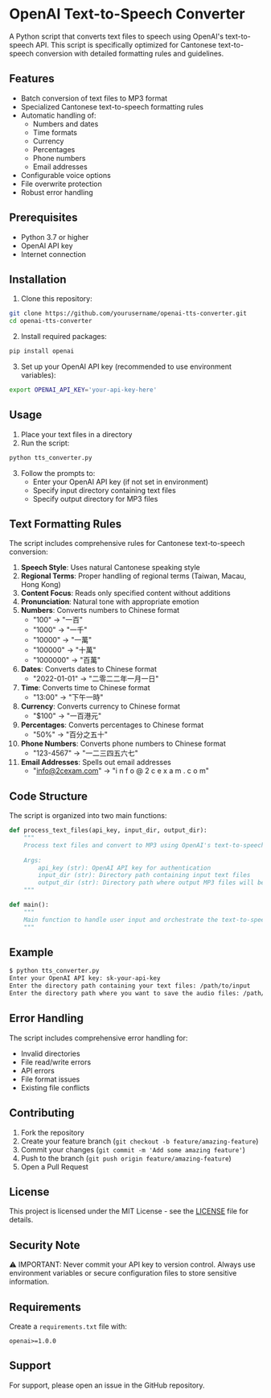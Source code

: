 # OpenAI Text-to-Speech Converter

A Python script that converts text files to speech using OpenAI's text-to-speech API. This script is specifically optimized for Cantonese text-to-speech conversion with detailed formatting rules and guidelines.

## Features

- Batch conversion of text files to MP3 format
- Specialized Cantonese text-to-speech formatting rules
- Automatic handling of:
  - Numbers and dates
  - Time formats
  - Currency
  - Percentages
  - Phone numbers
  - Email addresses
- Configurable voice options
- File overwrite protection
- Robust error handling

## Prerequisites

- Python 3.7 or higher
- OpenAI API key
- Internet connection

## Installation

1. Clone this repository:
```bash
git clone https://github.com/yourusername/openai-tts-converter.git
cd openai-tts-converter
```

2. Install required packages:
```bash
pip install openai
```

3. Set up your OpenAI API key (recommended to use environment variables):
```bash
export OPENAI_API_KEY='your-api-key-here'
```

## Usage

1. Place your text files in a directory
2. Run the script:
```bash
python tts_converter.py
```
3. Follow the prompts to:
   - Enter your OpenAI API key (if not set in environment)
   - Specify input directory containing text files
   - Specify output directory for MP3 files

## Text Formatting Rules

The script includes comprehensive rules for Cantonese text-to-speech conversion:

1. **Speech Style**: Uses natural Cantonese speaking style
2. **Regional Terms**: Proper handling of regional terms (Taiwan, Macau, Hong Kong)
3. **Content Focus**: Reads only specified content without additions
4. **Pronunciation**: Natural tone with appropriate emotion
5. **Numbers**: Converts numbers to Chinese format
   - "100" → "一百"
   - "1000" → "一千"
   - "10000" → "一萬"
   - "100000" → "十萬"
   - "1000000" → "百萬"
6. **Dates**: Converts dates to Chinese format
   - "2022-01-01" → "二零二二年一月一日"
7. **Time**: Converts time to Chinese format
   - "13:00" → "下午一時"
8. **Currency**: Converts currency to Chinese format
   - "$100" → "一百港元"
9. **Percentages**: Converts percentages to Chinese format
   - "50%" → "百分之五十"
10. **Phone Numbers**: Converts phone numbers to Chinese format
    - "123-4567" → "一二三四五六七"
11. **Email Addresses**: Spells out email addresses
    - "info@2cexam.com" → "i n f o @ 2 c e x a m . c o m"

## Code Structure

The script is organized into two main functions:

```python
def process_text_files(api_key, input_dir, output_dir):
    """
    Process text files and convert to MP3 using OpenAI's text-to-speech API.
    
    Args:
        api_key (str): OpenAI API key for authentication
        input_dir (str): Directory path containing input text files
        output_dir (str): Directory path where output MP3 files will be saved
    """

def main():
    """
    Main function to handle user input and orchestrate the text-to-speech conversion process.
    """
```

## Example

```bash
$ python tts_converter.py
Enter your OpenAI API key: sk-your-api-key
Enter the directory path containing your text files: /path/to/input
Enter the directory path where you want to save the audio files: /path/to/output
```

## Error Handling

The script includes comprehensive error handling for:
- Invalid directories
- File read/write errors
- API errors
- File format issues
- Existing file conflicts

## Contributing

1. Fork the repository
2. Create your feature branch (`git checkout -b feature/amazing-feature`)
3. Commit your changes (`git commit -m 'Add some amazing feature'`)
4. Push to the branch (`git push origin feature/amazing-feature`)
5. Open a Pull Request

## License

This project is licensed under the MIT License - see the [LICENSE](LICENSE) file for details.

## Security Note

⚠️ IMPORTANT: Never commit your API key to version control. Always use environment variables or secure configuration files to store sensitive information.

## Requirements

Create a `requirements.txt` file with:

```
openai>=1.0.0
```

## Support

For support, please open an issue in the GitHub repository.
